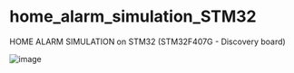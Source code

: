 # home_alarm_simulation_STM32
HOME ALARM SIMULATION on STM32 (STM32F407G - Discovery board)

![image](https://user-images.githubusercontent.com/28922780/92328575-02a43a80-f062-11ea-8c1b-6a5265ad7e50.png)
